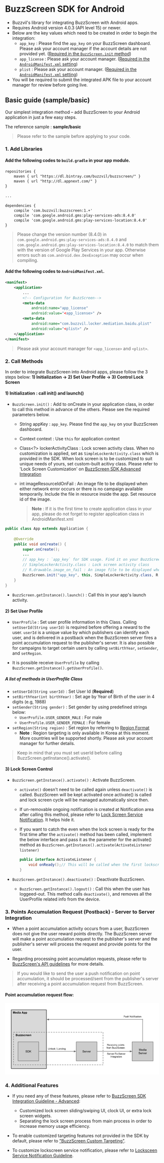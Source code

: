 # BuzzScreen SDK for Android
- Buzzvil's library for integrating BuzzScreen with Android apps.
- Requires Android version 4.0.3 (API level 15) or newer.
- Below are the key values which need to be created in order to begin the integration:
	* `app_key` : Please find the `app_key` on your BuzzScreen dashboard. Please ask your account manager if the account details are not provided yet. ([Required in the `BuzzScreen.init` method](#1-initialization--call-init-and-launch))
	* `app_license` : Please ask your account manager. ([Required in the `AndroidManifest.xml` setting](#add-the-following-codes-to-androidmanifestxml))
	* `plist` : Please ask your account manager. ([Required in the `AndroidManifest.xml` setting](#add-the-following-codes-to-androidmanifestxml))
- You will be required to submit the integrated APK file to your account manager for review before going live.


## Basic guide (sample/basic)
Our simplest integration method – add BuzzScreen to your Android application in just a few easy steps.

The reference sample : **sample/basic**
> Please refer to the sample before applying to your code.

### 1. Add Libraries

#### Add the following codes to `build.gradle` in your app module.

```
repositories {
    maven { url "https://dl.bintray.com/buzzvil/buzzscreen/" }
    maven { url "http://dl.appnext.com/" }
}

...

dependencies {
    compile 'com.buzzvil:buzzscreen:1.+'
    compile 'com.google.android.gms:play-services-ads:8.4.0'
    compile 'com.google.android.gms:play-services-location:8.4.0'
}

```
> Please change the version number (8.4.0) in `com.google.android.gms:play-services-ads:8.4.0` and `com.google.android.gms:play-services-location:8.4.0` to match them with the version of Google Play Services in your app.
Otherwise errors such as `com.android.dex.DexException` may occur when compiling.

#### Add the following codes to `AndroidManifest.xml`.
```Xml
<manifest>
    <application>
        ...
        <!-- Configuration for BuzzScreen-->
        <meta-data
            android:name="app_license"
            android:value="<app_license>" />
        <meta-data
            android:name="com.buzzvil.locker.mediation.baidu.plist"
            android:value="<plist>" />
    </application>
</manifest>
```
> Please ask your account manager for `<app_license>` and `<plist>`.

### 2. Call Methods
In order to integrate BuzzScreen into Android apps, please follow the 3 steps below:
	**1) Initialization -> 2) Set User Profile -> 3) Control Lock Screen**


#### 1) Initialization : call init() and launch()
- `BuzzScreen.init()` : Add to onCreate in your application class, in order to call this method in advance of the others. Please see the required parameters below.
   - String appKey : `app_key`. Please find the `app_key` on your BuzzScreen dashboard. 
   - Context context : Use `this` for application context
   - Class<?> lockerActivityClass : Lock screen activity class. When no customization is applied, set as `SimpleLockerActivity.class` which is provided in the SDK. When lock screen is to be customized to suit unique needs of yours, set custom-built acitivy class. Please refer to 'Lock Screen Customization' on [BuzzScreen SDK Advanced Integration](docs/ADVANCED-USAGE_EN.md)
   - int imageResourceIdOnFail : An image file to be displayed when either network error occurs or there is no campaign available temporarily. Include the file in resource inside the app. Set resource id of the image.
 
     > **Note** : If it is the first time to create application class in your app, please do not forget to register application class in AndroidManifest.xml
     
```Java
public class App extends Application {

    @Override
    public void onCreate() {
        super.onCreate();
        ...
        // app_key : `app_key` for SDK usage. Find it on your BuzzScreen dashboard.
        // SimpleLockerActivity.class : Lock screen activity class
        // R.drawable.image_on_fail : An image file to be displayed when either network error occurs or there is no campaign available temporarily
        BuzzScreen.init("app_key", this, SimpleLockerActivity.class, R.drawable.image_on_fail);
    }
}
```

- `BuzzScreen.getInstance().launch()` : Call this in your app's launch activity.


#### 2) Set User Profile
- `UserProfile` : Set user profile information in this Class. Calling `setUserId(String userId)` is required before offering a reward to the user. `userId` is a unique value by which publishers can identify each user, and is delivered in a postback when the BuzzScreen server fires a point accumulation request to the publisher's server. It is also possible for campaigns to target certain users by calling `setBirthYear`, `setGender`, and `setRegion`. 

- It is possible receive `UserProfile` by calling `BuzzScreen.getInstance().getUserProfile()`.

##### A list of methods in UserProfile Class
- `setUserId(String userId)` : Set User Id (**Required**)
- `setBirthYear(int birthYear)` : Set age by Year of Birth of the user in 4 digits (e.g, 1988)
- `setGender(String gender)` : Set gender by using predefined strings below: 
    - `UserProfile.USER_GENDER_MALE` : For male
    - `UserProfile.USER_GENDER_FEMALE` : For female
- `setRegion(String region)` : Set region by referring to [Region Format](docs/REGION-FORMAT.md)
    - **Note** : Region targeting is only available in Korea at this moment. More countries will be supported shortly. Please ask your account manager for further details.
    
> Keep in mind that you must set userId before calling BuzzScreen.getInstance().activate().


#### 3) Lock Screen Control
- `BuzzScreen.getInstance().activate()` : Activate BuzzScreen. 

    - `activate()` doesn't need to be called again unless `deactivate()` is called. BuzzScreen will be kept activated once activate() is called and lock screen cycle will be managed automatically since then. 

    - If un-removable ongoing notification is created at Notification area after calling this method, please refer to [Lock Screen Service Notification](docs/LOCKSCREEN-SERVICE-NOTIFICATION_EN.md). It helps hide it.
    
    - If you want to catch the even when the lock screen is ready for the first time after the `activate()` method has been called, implement the below interface and pass it as the parameter for the activate() method as `BuzzScreen.getInstance().activate(ActivateListener listener)`
          
        ```Java
        public interface ActivateListener {
            void onReady();// This will be called when the first lockscreen is ready to be shown.
        }
        ```   

- `BuzzScreen.getInstance().deactivate()` : Deactivate BuzzScreen.
    - `BuzzScreen.getInstance().logout()` : Call this when the user has loggeed-out. This method calls `deactivate()`, and removes all the UserProfile related info from the device.


### 3. Points Accumulation Request (Postback) - Server to Server Integration
- When a point accumulation activity occurs from a user, BuzzScreen does not give the user reward points directly. The BuzzScreen server will make a point accumulation request to the publisher's server and the publisher's server will process the request and provide points for the user.

- Regarding processing point accumulation requests, please refer to [BuzzScreen's API guidelines](docs/POSTBACK_EN.md) for more details.

> If you would like to send the user a push notification on point accumulation, it should be processed/sent from the publisher's server after receiving a point accumulation request from BuzzScreen.

#### Point accumulation request flow:
![Task Flow](docs/postback_flow.jpg)


### 4. Additional Features
- If you need any of these features, please refer to [BuzzScreen SDK Integration Guideline - Advanced](docs/ADVANCED-USAGE_EN.md):
    - Customized lock screen sliding/swiping UI, clock UI, or extra lock screen widgets.
    - Separating the lock screen process from main process in order to increase memory usage efficiency.

- To enable customized targeting features not provided in the SDK by default, please refer to ["BuzzScreen Custom Targeting"](docs/CUSTOM_TARGETING_EN.md).

- To customize lockscreen service notification, please refer to [Locksceen Service Notification Guideline](docs/LOCKSCREEN-SERVICE-NOTIFICATION_EN.md).
